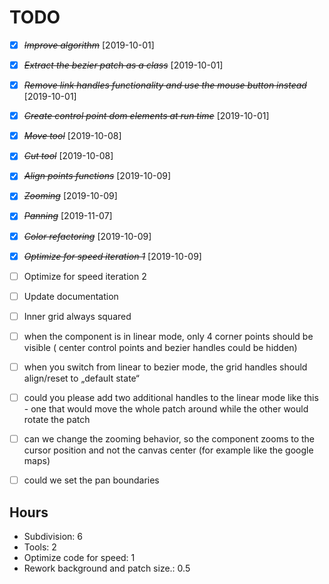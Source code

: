 # TODO

- [X] ~~*Improve algorithm*~~ [2019-10-01]
- [X] ~~*Extract the bezier patch as a class*~~ [2019-10-01]
- [X] ~~*Remove link handles functionality and use the mouse button instead*~~ [2019-10-01]
- [X] ~~*Create control point dom elements at run time*~~ [2019-10-01]
- [X] ~~*Move tool*~~ [2019-10-08]
- [X] ~~*Cut tool*~~ [2019-10-08]
- [X] ~~*Align points functions*~~ [2019-10-09]
- [X] ~~*Zooming*~~ [2019-10-09]
- [X] ~~*Panning*~~ [2019-11-07]
- [X] ~~*Color refactoring*~~ [2019-10-09]
- [X] ~~*Optimize for speed iteration 1*~~ [2019-10-09]
- [ ] Optimize for speed iteration 2
- [ ] Update documentation
- [ ] Inner grid always squared
- [ ] when the component is in linear mode, only 4 corner points should be visible ( center control points and bezier handles could be hidden)
- [ ] when you switch from linear to bezier mode, the grid handles should align/reset to „default state“
- [ ] could you please add two additional handles to the linear mode like this - one that would move the whole patch around while the other would rotate the patch
- [ ] can we change the zooming behavior, so the component zooms to the cursor position and not the canvas center (for example like the google maps)
- [ ] could we set the pan boundaries


## Hours
- Subdivision: 6
- Tools: 2 
- Optimize code for speed: 1
- Rework background and patch size.: 0.5
